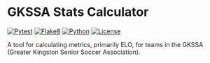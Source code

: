 # GKSSA Stats Calculator
[![Pytest](https://github.com/JoshKouri/GKSSA-Stats-Calculator/actions/workflows/pytest.yml/badge.svg)](https://github.com/JoshKouri/GKSSA-Stats-Calculator/blob/main/.github/workflows/pytest.yml)
[![Flake8](https://github.com/JoshKouri/GKSSA-Stats-Calculator/actions/workflows/Flake8.yml/badge.svg)](https://github.com/JoshKouri/GKSSA-Stats-Calculator/actions/workflows/Flake8.yml)
[![Python](https://img.shields.io/badge/Python-3.11-blue)](https://www.python.org/downloads/release/python-3111/)
[![License](https://img.shields.io/github/license/JoshKouri/GKSSA-Stats-Calculator.svg)](https://github.com/JoshKouri/GKSSA-Stats-Calculator/blob/main/LICENSE)

A tool for calculating metrics, primarily ELO, for teams in the GKSSA (Greater Kingston Senior Soccer Association). 
